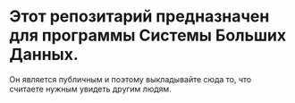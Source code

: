 # Этот репозитарий предназначен для  программы Системы Больших Данных.

Он является публичным и поэтому выкладывайте сюда то, что  
считаете нужным увидеть другим людям. 
